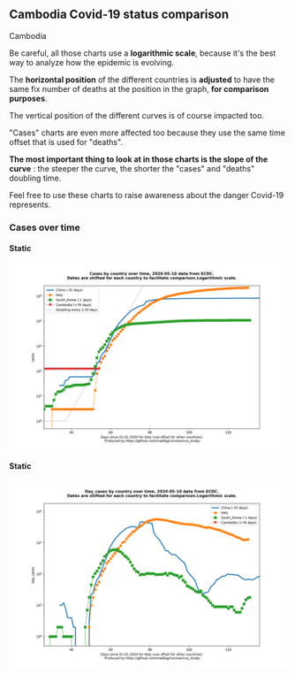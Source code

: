 ## Cambodia Covid-19 status comparison 

Cambodia



Be careful, all those charts use a **logarithmic scale**, because it's the best way to analyze how the epidemic is evolving.
 
The **horizontal position** of the different countries is **adjusted** to have the same fix number of deaths at the position in the graph, **for comparison purposes**.

The vertical position of the different curves is of course impacted too.

"Cases" charts are even more affected too because they use the same time offset that is used for "deaths".

**The most important thing to look at in those charts is the slope of the curve** : the steeper the curve, the shorter the "cases" and "deaths" doubling time.

Feel free to use these charts to raise awareness about the danger Covid-19 represents. 


 
### Cases over time
 
#### Static
![Cambodia covid-19 cases static chart](https://raw.githubusercontent.com/madlag/coronavirus_study/master/notebooks/graphs/2020-05-10/countries/Cambodia/2020-05-10_Cambodia_cases.png "Cambodia covid-19 cases static chart")   
 
#### Static
![Cambodia covid-19 daily cases static chart](https://raw.githubusercontent.com/madlag/coronavirus_study/master/notebooks/graphs/2020-05-10/countries/Cambodia/2020-05-10_Cambodia_day_cases.png "Cambodia covid-19 day_cases static chart")   

